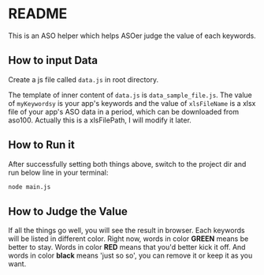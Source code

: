 # README

This is an ASO helper which helps ASOer judge the value of each keywords.

## How to input Data
Create a js file called `data.js` in root directory.

 The template of inner content of `data.js` is `data_sample_file.js`. The value of `myKeywordsy` is your app's keywords and the value of `xlsFileName` is a xlsx file of your app's ASO data in a period, which can be downloaded from aso100. Actually this is a xlsFilePath, I will modify it later.

## How to Run it
After successfully setting both things above, switch to the project dir and run below line in your terminal:
```bash
node main.js
```

## How to Judge the Value
If all the things go well, you will see the result in browser. Each keywords will be listed in different color. Right now, words in color **GREEN** means be better to stay. Words in color **RED** means that you'd better kick it off. And words in color **black** means 'just so so', you can remove it or keep it as you want.